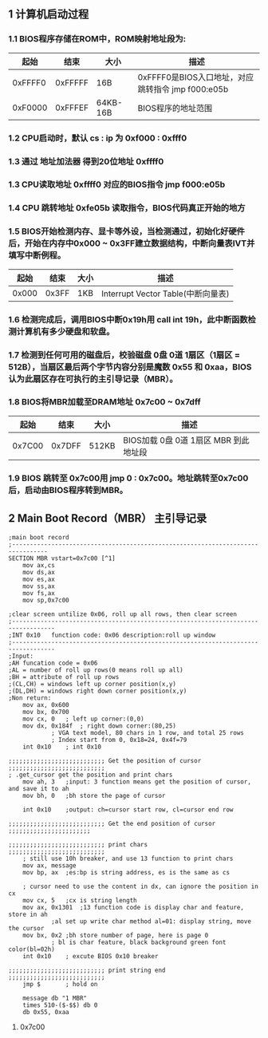 ## 1 计算机启动过程

### 1.1 BIOS程序存储在ROM中，ROM映射地址段为:

|起始|结束|大小|描述|
|-|-|-|-|
|0xFFFF0|0xFFFFF|16B|0xFFFF0是BIOS入口地址，对应跳转指令 jmp f000:e05b|
|0xF0000|0xFFFEF|64KB-16B|BIOS程序的地址范围|

### 1.2 CPU启动时，默认 cs : ip 为 0xf000 : 0xfff0

### 1.3 通过 地址加法器 得到20位地址 0xffff0

### 1.3 CPU读取地址 0xffff0 对应的BIOS指令 jmp f000:e05b

### 1.4 CPU 跳转地址 0xfe05b 读取指令，BIOS代码真正开始的地方

### 1.5 BIOS开始检测内存、显卡等外设，当检测通过，初始化好硬件后，开始在内存中0x000 ~ 0x3FF建立数据结构，中断向量表IVT并填写中断例程。
|起始|结束|大小|描述|
|-|-|-|-|
|0x000|0x3FF|1KB|Interrupt Vector Table(中断向量表)|

### 1.6 检测完成后，调用BIOS中断0x19h用 call int 19h，此中断函数检测计算机有多少硬盘和软盘。

### 1.7 检测到任何可用的磁盘后，校验磁盘 0盘 0道 1扇区（1扇区 = 512B），当扇区最后两个字节内容分别是魔数 0x55 和 0xaa，BIOS认为此扇区存在可执行的主引导记录（MBR）。

### 1.8 BIOS将MBR加载至DRAM地址 0x7c00 ~ 0x7dff
|起始|结束|大小|描述|
|-|-|-|-|
|0x7C00|0x7DFF|512KB|BIOS加载 0盘 0道 1扇区 MBR 到此地址段|

### 1.9 BIOS 跳转至 0x7c00用 jmp 0 : 0x7c00。地址跳转至0x7c00后，启动由BIOS程序转到MBR。

## 2 Main Boot Record（MBR） 主引导记录


```assembler
;main boot record
;--------------------------------------------------------------------------------
SECTION MBR vstart=0x7c00 [^1]
	mov ax,cs
	mov ds,ax
	mov es,ax
	mov ss,ax
	mov fs,ax
	mov sp,0x7c00

;clear screen untilize 0x06, roll up all rows, then clear screen
;----------------------------------------------------------------------------------
;INT 0x10	function code: 0x06	description:roll up window
;----------------------------------------------------------------------------------
;Input:
;AH funcation code = 0x06
;AL = number of roll up rows(0 means roll up all)
;BH = attribute of roll up rows
;(CL,CH) = windows left up corner position(x,y)
;(DL,DH) = windows right down corner position(x,y)
;Non return:
	mov ax, 0x600
	mov bx, 0x700
	mov cx, 0	; left up corner:(0,0)
	mov dx, 0x184f	; right down corner:(80,25)
			; VGA text model, 80 chars in 1 row, and total 25 rows
			; Index start from 0, 0x18=24, 0x4f=79
	int 0x10	; int 0x10

;;;;;;;;;;;;;;;;;;;;;;;;;;; Get the position of cursor ;;;;;;;;;;;;;;;;;;;;;;;;;;;
; .get_cursor get the position and print chars
	mov ah, 3	;input: 3 function means get the position of cursor, and save it to ah
	mov bh, 0	;bh store the page of cursor
	
	int 0x10	;output: ch=cursor start row, cl=cursor end row
	
;;;;;;;;;;;;;;;;;;;;;;;;;;; Get the end position of cursor ;;;;;;;;;;;;;;;;;;;;;;;

;;;;;;;;;;;;;;;;;;;;;;;;;;; print chars                ;;;;;;;;;;;;;;;;;;;;;;;;;;;
	; still use 10h breaker, and use 13 function to print chars
	mov ax, message
	mov bp, ax	;es:bp is string address, es is the same as cs
	
	; cursor need to use the content in dx, can ignore the position in cx
	mov cx, 5	;cx is string length
	mov ax, 0x1301	;13 function code is display char and feature, store in ah
			;al set up write char method al=01: display string, move the cursor
	mov bx, 0x2	;bh store number of page, here is page 0
			; bl is char feature, black background green font color(bl=02h)
	int 0x10	; excute BIOS 0x10 breaker

;;;;;;;;;;;;;;;;;;;;;;;;;;; print string end           ;;;;;;;;;;;;;;;;;;;;;;;;;;;
	jmp $		; hold on 

	message db "1 MBR"
	times 510-($-$$) db 0
	db 0x55, 0xaa
```


1. 0x7c00